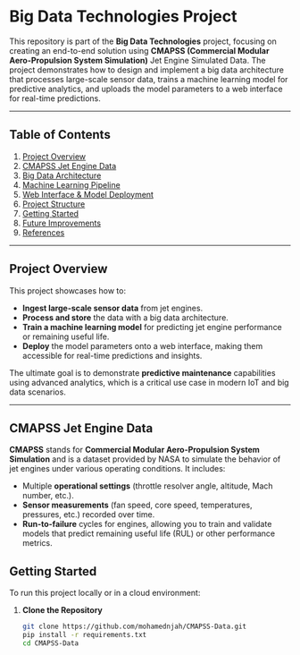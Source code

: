 # Big Data Technologies Project

This repository is part of the **Big Data Technologies** project, focusing on creating an end-to-end solution using **CMAPSS (Commercial Modular Aero-Propulsion System Simulation)** Jet Engine Simulated Data. The project demonstrates how to design and implement a big data architecture that processes large-scale sensor data, trains a machine learning model for predictive analytics, and uploads the model parameters to a web interface for real-time predictions.

---

## Table of Contents
1. [Project Overview](#project-overview)  
2. [CMAPSS Jet Engine Data](#cmapss-jet-engine-data)  
3. [Big Data Architecture](#big-data-architecture)  
4. [Machine Learning Pipeline](#machine-learning-pipeline)  
5. [Web Interface & Model Deployment](#web-interface--model-deployment)  
6. [Project Structure](#project-structure)  
7. [Getting Started](#getting-started)  
8. [Future Improvements](#future-improvements)  
9. [References](#references)

---

## Project Overview

This project showcases how to:
- **Ingest large-scale sensor data** from jet engines.  
- **Process and store** the data with a big data architecture. 
- **Train a machine learning model** for predicting jet engine performance or remaining useful life.  
- **Deploy** the model parameters onto a web interface, making them accessible for real-time predictions and insights.

The ultimate goal is to demonstrate **predictive maintenance** capabilities using advanced analytics, which is a critical use case in modern IoT and big data scenarios.

---

## CMAPSS Jet Engine Data

**CMAPSS** stands for **Commercial Modular Aero-Propulsion System Simulation** and is a dataset provided by NASA to simulate the behavior of jet engines under various operating conditions. It includes:
- Multiple **operational settings** (throttle resolver angle, altitude, Mach number, etc.).  
- **Sensor measurements** (fan speed, core speed, temperatures, pressures, etc.) recorded over time.  
- **Run-to-failure** cycles for engines, allowing you to train and validate models that predict remaining useful life (RUL) or other performance metrics.

## Getting Started

To run this project locally or in a cloud environment:

1. **Clone the Repository**  
   ```bash
   git clone https://github.com/mohamednjah/CMAPSS-Data.git
   pip install -r requirements.txt
   cd CMAPSS-Data
